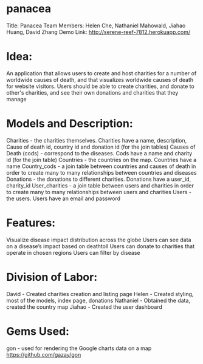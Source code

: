 # panacea
Title: Panacea
Team Members: Helen Che, Nathaniel Mahowald, Jiahao Huang, David Zhang
Demo Link: http://serene-reef-7812.herokuapp.com/

# Idea:  
An application that allows users to create and host charities for a number of worldwide causes of death, and that visualizes worldwide causes of death for website visitors. Users should be able to create charities, and donate to other's charities, and see their own donations and charities that they manage

# Models and Description:
Charities - the charities themselves. Charities have a name, description, Cause of death id, country id and donation id (for the join tables)
Causes of Death (cods) - correspond to the diseases. Cods have a name and charity id (for the join table) 
Countries - the countries on the map. Countries have a name
Country_cods - a join table between countries and causes of death in order to create many to many relationships between countries and diseases
Donations - the donations to different charities. Donations have a user_id, charity_id
User_charities - a join table between users and charities in order to create many to many relationships between users and charities
Users - the users. Users have an email and password

# Features:
Visualize disease impact distribution across the globe
Users can see data on a disease’s impact based on deathtoll
Users can donate to charities that operate in chosen regions
Users can filter by disease

# Division of Labor:
David - Created charities creation and listing page
Helen - Created styling, most of the models, index page, donations
Nathaniel - Obtained the data, created the country map
Jiahao - Created the user dashboard

# Gems Used: 
gon - used for rendering the Google charts data on a map
https://github.com/gazay/gon


